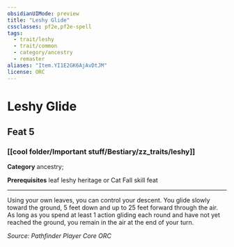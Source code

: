 ```yaml
---
obsidianUIMode: preview
title: "Leshy Glide"
cssclasses: pf2e,pf2e-spell
tags:
  - trait/leshy
  - trait/common
  - category/ancestry
  - remaster
aliases: "Item.YI1E2GK6AjAvDtJM"
license: ORC
---
```

# Leshy Glide
## Feat 5
### [[cool folder/Important stuff/Bestiary/zz_traits/leshy]]

**Category** ancestry; 



**Prerequisites** leaf leshy heritage or Cat Fall skill feat
* * *
Using your own leaves, you can control your descent. You glide slowly toward the ground, 5 feet down and up to 25 feet forward through the air. As long as you spend at least 1 action gliding each round and have not yet reached the ground, you remain in the air at the end of your turn.

*Source: Pathfinder Player Core*
*ORC*
